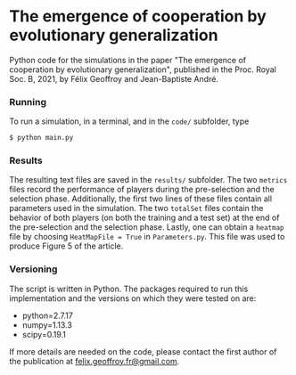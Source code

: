 # The emergence of cooperation by evolutionary generalization

Python code for the simulations in the paper "The emergence of cooperation by evolutionary generalization", published in the Proc. Royal Soc. B, 2021, by Félix Geoffroy and Jean-Baptiste André.



### Running

To run a simulation, in a terminal, and in the `code/` subfolder, type

```bash
$ python main.py
```

### Results

The resulting text files are saved in the `results/` subfolder. The two `metrics` files record the performance of players during the pre-selection and the selection phase. Additionally, the first two lines of these files contain all parameters used in the simulation. The two `totalSet` files contain the behavior of both players (on both the training and a test set) at the end of the pre-selection and the selection phase. Lastly, one can obtain a `heatmap` file by choosing `HeatMapFile = True` in `Parameters.py`. This file was used to produce Figure 5 of the article.


### Versioning

The script is written in Python. The packages required to run this implementation and the versions on which they were tested on are:

- python=2.7.17
- numpy=1.13.3
- scipy=0.19.1

If more details are needed on the code, please contact the first author of the publication at felix.geoffroy.fr@gmail.com.
